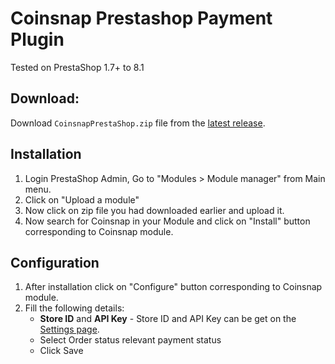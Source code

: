 # Coinsnap Prestashop Payment Plugin

Tested on PrestaShop 1.7+ to 8.1

## Download:

Download `CoinsnapPrestaShop.zip` file from the [latest release](https://github.com/Coinsnap/CoinsnapPrestaShop/releases/latest).

## Installation

1. Login PrestaShop Admin,  Go to "Modules > Module manager" from Main menu.
2. Click on "Upload a module"
3. Now click on zip file you had downloaded earlier and upload it.
4. Now search for Coinsnap in your Module and click on "Install" button corresponding to Coinsnap module.

## Configuration

1. After installation click on "Configure" button corresponding to Coinsnap module.
2. Fill the following details:
	- **Store ID** and **API Key** - Store ID and API Key can be get on the [Settings page](https://app.coinsnap.io/settings). 
	- Select Order status relevant payment status
	- Click Save
